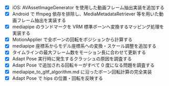  - [x] iOS: AVAssetImageGenerator を使用した動画フレーム抽出実装を追加する
- [x] Android で ffmpeg 依存を排除し、MediaMetadataRetriever 等を用いた動画フレーム抽出を実装する
- [x] mediapipe のランドマークを VRM 標準ボーンへ変換するマッピング処理を実装する
- [x] MotionApplier で全ボーンの回転をポジションから計算する
 - [x] mediapipe 座標系からモデル座標系への変換・スケール調整を追加する
- [x] タイムラインの最大フレーム数をモーション長に合わせて更新する
 - [x] Adapt Pose 実行時に発生するクラッシュの原因を調査する
 - [x] Adapt Pose で追加される回転キーがすべて 0 度になる問題を調査する
- [x] mediapipe_to_gltf_algorithm.md に沿ったボーン回転計算の完全実装
- [x] Adapt Pose で hips の位置・回転を反映する
